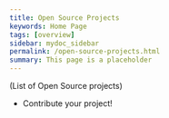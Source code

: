 ```yaml
---
title: Open Source Projects
keywords: Home Page
tags: [overview]
sidebar: mydoc_sidebar
permalink: /open-source-projects.html
summary: This page is a placeholder  
---
```


(List of Open Source projects)

* Contribute your project!

